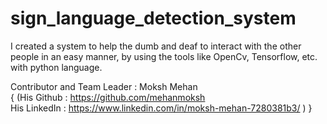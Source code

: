 # sign_language_detection_system
I created a system to help the dumb and deaf to interact with the other people in an easy manner, by using the tools like OpenCv, Tensorflow, etc. with python language. 

Contributor and Team Leader : Moksh Mehan
<br>
{
(His Github : https://github.com/mehanmoksh
<br>
His LinkedIn : https://www.linkedin.com/in/moksh-mehan-7280381b3/ )
}
